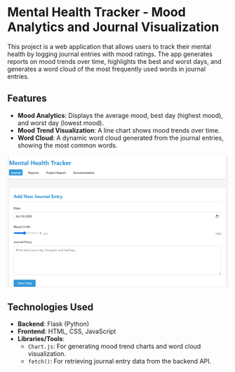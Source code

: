 # Mental Health Tracker - Mood Analytics and Journal Visualization

This project is a web application that allows users to track their mental health by logging journal entries with mood ratings. The app generates reports on mood trends over time, highlights the best and worst days, and generates a word cloud of the most frequently used words in journal entries.

## Features

- **Mood Analytics**: Displays the average mood, best day (highest mood), and worst day (lowest mood).
- **Mood Trend Visualization**: A line chart shows mood trends over time.
- **Word Cloud**: A dynamic word cloud generated from the journal entries, showing the most common words.

![Alt Text](images\frontend1.PNG) 

## Technologies Used

- **Backend**: Flask (Python)
- **Frontend**: HTML, CSS, JavaScript
- **Libraries/Tools**:
  - `Chart.js`: For generating mood trend charts and word cloud visualization.
  - `fetch()`: For retrieving journal entry data from the backend API.
